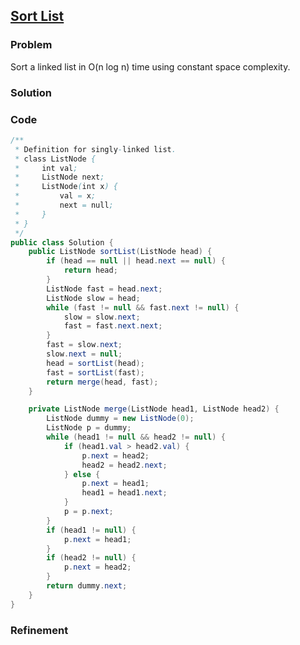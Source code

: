 ## [Sort List](https://leetcode.com/problems/sort-list/)

### Problem

Sort a linked list in O(n log n) time using constant space complexity.

### Solution


### Code

``` Java
/**
 * Definition for singly-linked list.
 * class ListNode {
 *     int val;
 *     ListNode next;
 *     ListNode(int x) {
 *         val = x;
 *         next = null;
 *     }
 * }
 */
public class Solution {
	public ListNode sortList(ListNode head) {
		if (head == null || head.next == null) {
			return head;
		}
		ListNode fast = head.next;
		ListNode slow = head;
		while (fast != null && fast.next != null) {
			slow = slow.next;
			fast = fast.next.next;
		}
		fast = slow.next;
		slow.next = null;
		head = sortList(head);
		fast = sortList(fast);
		return merge(head, fast);
	}

	private ListNode merge(ListNode head1, ListNode head2) {
		ListNode dummy = new ListNode(0);
		ListNode p = dummy;
		while (head1 != null && head2 != null) {
			if (head1.val > head2.val) {
				p.next = head2;
				head2 = head2.next;
			} else {
				p.next = head1;
				head1 = head1.next;
			}
			p = p.next;
		}
		if (head1 != null) {
			p.next = head1;
		}
		if (head2 != null) {
			p.next = head2;
		}
		return dummy.next;
	}
}
```

### Refinement
